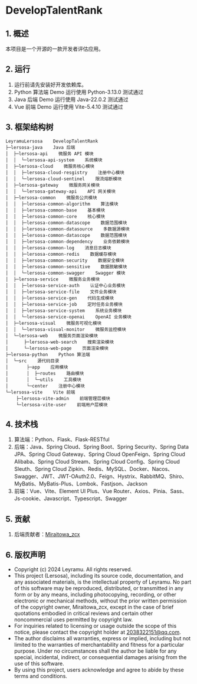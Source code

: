 # DevelopTalentRank

## 1. 概述

本项目是一个开源的一款开发者评估应用。

## 2. 运行

1. 运行前请先安装好开发依赖库。
2. Python 算法端 Demo 运行使用 Python-3.13.0 测试通过
3. Java 后端 Demo 运行使用 Java-22.0.2 测试通过
4. Vue 前端 Demo 运行使用 Vite-5.4.10 测试通过

## 3. 框架结构树

``` tree
LeyramuLersosa    DevelopTalentRank
├─lersosa-java    Java 后端
│  ├─lersosa-api    微服务 API 模块
│  │  └─lersosa-api-system    系统模块
│  ├─lersosa-cloud    微服务核心模块
│  │  ├─lersosa-cloud-resgistry    注册中心模块
│  │  └─lersosa-cloud-sentinel    限流熔断模块
│  ├─lersosa-gateway    微服务网关模块
│  │  └─lersosa-gateway-api    API 网关模块
│  ├─lersosa-common    微服务公共模块
│  │  ├─lersosa-common-algorithm    算法模块
│  │  ├─lersosa-common-base    基本模块
│  │  ├─lersosa-common-core    核心模块
│  │  ├─lersosa-common-datascope    数据范围模块
│  │  ├─lersosa-common-datasource    多数据源模块
│  │  ├─lersosa-common-datascope    数据范围模块
│  │  ├─lersosa-common-dependency    业务依赖模块
│  │  ├─lersosa-common-log    消息日志模块
│  │  ├─lersosa-common-redis    数据缓存模块
│  │  ├─lersosa-common-security    数据安全模块
│  │  ├─lersosa-common-sensitive    数据脱敏模块
│  │  └─lersosa-common-swagger    Swagger 模块
│  ├─lersosa-service    微服务业务模块
│  │  ├─lersosa-service-auth    认证中心业务模块
│  │  ├─lersosa-service-file    文件业务模块
│  │  ├─lersosa-service-gen    代码生成模块
│  │  ├─lersosa-service-job    定时任务业务模块
│  │  ├─lersosa-service-system    系统业务模块
│  │  └─lersosa-service-openai    OpenAI 业务模块
│  ├─lersosa-visual    微服务可视化模块
│  │  └─lersosa-visual-monitor    微服务监控模块
│  └─lersosa-web    微服务页面渲染模块
│      ├─lersosa-web-search    搜索渲染模块
│      └─lersosa-web-page    页面渲染模块
├─lersosa-python    Python 算法端
│  └─src    源代码目录
│       ├─app    应用模块
│       │  ├─routes    路由模块
│       │  └─utils    工具模块
│       └─center    注册中心模块
└─lersosa-vite    Vite 前端
    ├─lersosa-vite-admin    前端管理层模块
    └─lersosa-vite-user    前端用户层模块
```

## 4. 技术栈

1. 算法端：Python、Flask、Flask-RESTful
2. 后端：Java、Spring Cloud、Spring Boot、Spring Security、Spring Data JPA、Spring Cloud Gateway、Spring Cloud OpenFeign、Spring
   Cloud Alibaba、Spring Cloud Stream、Spring Cloud Config、Spring Cloud Sleuth、Spring Cloud
   Zipkin、Redis、MySQL、Docker、Nacos、Swagger、JWT、JWT-OAuth2.0、Feign、Hystrix、RabbitMQ、Shiro、MyBatis、MyBatis-Plus、Lombok、Fastjson、Jackson
3. 前端：Vue、Vite、Element UI Plus、Vue Router、Axios、Pinia、Sass、Js-cookie、Javascript、Typescript、Swagger

## 5. 贡献

1. 后端贡献者：[Miraitowa_zcx](https://github.com/Miraitowa-zcx)

## 6. 版权声明

* Copyright (c) 2024 Leyramu. All rights reserved.
* This project (Lersosa), including its source code, documentation, and any associated materials, is
  the intellectual property of Leyramu. No part of this software may be reproduced, distributed, or transmitted in any
  form or by any means, including photocopying, recording, or other electronic or mechanical methods, without the prior
  written permission of the copyright owner, Miraitowa_zcx, except in the case of brief quotations embodied in critical
  reviews and certain other noncommercial uses permitted by copyright law.
* For inquiries related to licensing or usage outside the scope of this notice, please contact the copyright holder at
  2038322151@qq.com.
* The author disclaims all warranties, express or implied, including but not limited to the warranties of
  merchantability and fitness for a particular purpose. Under no circumstances shall the author be liable for any
  special, incidental, indirect, or consequential damages arising from the use of this software.
* By using this project, users acknowledge and agree to abide by these terms and conditions.
